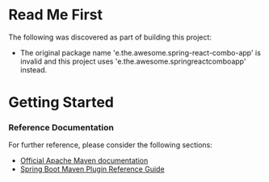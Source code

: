 # Read Me First
The following was discovered as part of building this project:

* The original package name 'e.the.awesome.spring-react-combo-app' is invalid and this project uses 'e.the.awesome.springreactcomboapp' instead.

# Getting Started

### Reference Documentation
For further reference, please consider the following sections:

* [Official Apache Maven documentation](https://maven.apache.org/guides/index.html)
* [Spring Boot Maven Plugin Reference Guide](https://docs.spring.io/spring-boot/docs/2.2.4.RELEASE/maven-plugin/)

